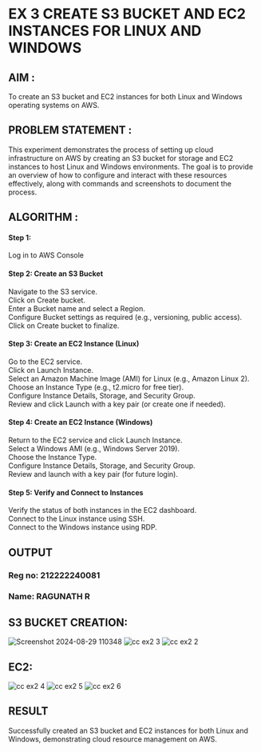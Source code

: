  # EX 3 CREATE S3 BUCKET AND EC2 INSTANCES FOR LINUX AND WINDOWS

## AIM :
To create an S3 bucket and EC2 instances for both Linux and Windows operating systems on AWS.

## PROBLEM STATEMENT :
This experiment demonstrates the process of setting up cloud infrastructure on AWS by creating an S3 bucket for storage and EC2 instances to host Linux and Windows environments. The goal is to provide an overview of how to configure and interact with these resources effectively, along with commands and screenshots to document the process.

## ALGORITHM :

#### Step 1:
Log in to AWS Console</br>

#### Step 2: Create an S3 Bucket</br>
Navigate to the S3 service.</br>
Click on Create bucket.</br>
Enter a Bucket name and select a Region.</br>
Configure Bucket settings as required (e.g., versioning, public access).</br>
Click on Create bucket to finalize.</br>

#### Step 3: Create an EC2 Instance (Linux)
Go to the EC2 service.</br>
Click on Launch Instance.</br>
Select an Amazon Machine Image (AMI) for Linux (e.g., Amazon Linux 2).</br>
Choose an Instance Type (e.g., t2.micro for free tier).</br>
Configure Instance Details, Storage, and Security Group.</br>
Review and click Launch with a key pair (or create one if needed).</br>

#### Step 4: Create an EC2 Instance (Windows)
Return to the EC2 service and click Launch Instance.</br>
Select a Windows AMI (e.g., Windows Server 2019).</br>
Choose the Instance Type.</br>
Configure Instance Details, Storage, and Security Group.</br>
Review and launch with a key pair (for future login).</br>

#### Step 5: Verify and Connect to Instances
Verify the status of both instances in the EC2 dashboard.</br>
Connect to the Linux instance using SSH.</br>
Connect to the Windows instance using RDP.</br>

## OUTPUT
### Reg no: 212222240081
### Name: RAGUNATH R


## S3 BUCKET CREATION:  
![Screenshot 2024-08-29 110348](https://github.com/user-attachments/assets/27510999-6a37-4eff-9cc6-126292f74037)
![cc ex2 3](https://github.com/user-attachments/assets/85a6baef-5db6-4df5-9643-cfcf57e9fce3)
![cc ex2 2](https://github.com/user-attachments/assets/0cc92166-dc2f-4b54-830b-880c783fe007)

## EC2:
![cc ex2 4](https://github.com/user-attachments/assets/2e0d9f1a-0e39-4a4b-a350-38d7a028bf08)
![cc ex2 5](https://github.com/user-attachments/assets/87450f94-27d8-4a44-9a1c-c337c7e1b0be)
![cc ex2 6](https://github.com/user-attachments/assets/96f39cc6-1a6a-4b36-8cd3-78f62e09b984)

## RESULT
 Successfully created an S3 bucket and EC2 instances for both Linux and Windows, demonstrating cloud resource management on AWS.









